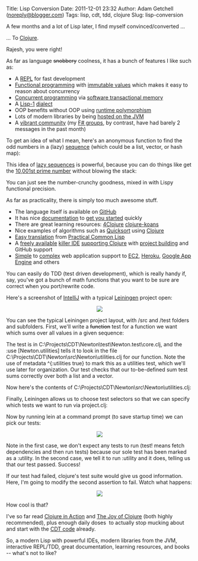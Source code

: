 Title: Lisp Conversion
Date: 2011-12-01 23:32
Author: Adam Getchell (noreply@blogger.com)
Tags: lisp, cdt, tdd, clojure
Slug: lisp-conversion

A few months and a lot of Lisp later, I find myself convinced/converted
...  
  
... To [Clojure](http://clojure.org/).  
  
Rajesh, you were right!  
  
As far as language ~~snobbery~~ coolness, it has a bunch of features I
like such as:  

-   A [REPL](http://clojure.org/dynamic) for fast development
-   [Functional programming](http://clojure.org/functional_programming)
    with [immutable
    values](http://thinkrelevance.com/blog/2008/09/16/pcl-clojure-chapter-6.html) which
    makes it easy to reason about concurrency
-   [Concurrent programming](http://clojure.org/concurrent_programming)
    via [software transactional memory](http://clojure.org/refs)
-   A
    [Lisp-1](http://hornbeck.wordpress.com/2009/07/05/lisp-1-vs-lisp-2/)
    [dialect](http://clojure.org/lisp)
-   OOP benefits without OOP using [runtime
    polymorphism](http://clojure.org/runtime_polymorphism)
-   Lots of modern libraries by being [hosted on the
    JVM](http://clojure.org/jvm_hosted)
-   A [vibrant community](http://groups.google.com/group/clojure) (my
    [F\# groups](http://groups.google.com/group/fsharp-opensource), by
    contrast, have had barely 2 messages in the past month)

To get an idea of what I mean, here's an anonymous function to find the
odd numbers in a (lazy) [sequence](http://clojure.org/sequences) (which
could be a list, vector, or hash map):  
  
  
This idea of [lazy
sequences](http://formpluslogic.blogspot.com/2009/07/clojure-lazy-seq-and-recursion.html)
is powerful, because you can do things like get the [10,001st prime
number](http://clojure-euler.wikispaces.com/Problem+007) without blowing
the stack:  
  
You can just see the number-crunchy goodness, mixed in with Lispy
functional precision.  
  
As far as practicality, there is simply too much awesome stuff.  

-   The language itself is available on
    [GitHub](https://github.com/clojure/clojure)
-   It has nice [documentation](http://clojuredocs.org/) to [get you
    started](http://dev.clojure.org/display/doc/Getting+Started) quickly
-   There are great learning
    resources: [4Clojure](http://www.4clojure.com/) [clojure-koans](https://github.com/functional-koans/clojure-koans)
-   Nice examples of algorithms such
    as [Quicksort](http://www.algolist.net/Algorithms/Sorting/Quicksort)
    using [Clojure](http://rosettacode.org/wiki/Sorting_algorithms/Quicksort#Clojure)
-   [Easy
    translation](http://thinkrelevance.com/blog/2008/09/16/pcl-clojure.html)
    from [Practical Common Lisp](http://www.gigamonkeys.com/book/)
-   A [freely
    available](http://www.jetbrains.com/idea/download/index.html)
    [killer IDE](http://www.jetbrains.com/idea/) [supporting
    Clojure](http://plugins.intellij.net/plugin/?id=4050) with [project
    building](https://github.com/technomancy/leiningen) and GitHub
    support
-   [Simple](http://webnoir.org/) to
    [complex](https://github.com/weavejester/compojure/wiki) web
    application support to
    [EC2](http://mmcgrana.github.com/2010/07/develop-deploy-clojure-web-applications.html),
    [Heroku](http://blog.heroku.com/archives/2011/7/5/clojure_on_heroku/),
    [Google App
    Engine](http://googlecode.blogspot.com/2010/05/better-performance-in-app-engine-with.html)
    and others

You can easily do TDD (test driven development), which is really handy
if, say, you've got a bunch of math functions that you want to be sure
are correct when you port/rewrite code.  
  
Here's a screenshot of [IntelliJ](http://www.jetbrains.com/idea/) with a
typical [Leiningen](https://github.com/technomancy/leiningen) project
open:  
  

<div class="separator" style="clear: both; text-align: center;">

</div>

<div class="separator" style="clear: both; text-align: center;">

[![](http://4.bp.blogspot.com/-M-dYvAMiipM/TtfPdohU_mI/AAAAAAAA_vE/NeiVEH5OKHs/s640/idea-lein.png)](http://4.bp.blogspot.com/-M-dYvAMiipM/TtfPdohU_mI/AAAAAAAA_vE/NeiVEH5OKHs/s1600/idea-lein.png)

</div>

  
  
You can see the typical Leiningen project layout, with /src and /test
folders and subfolders. First, we'll write a ~~function~~ test for a
function we want which sums over all values in a given sequence:  
  
  
The test is in C:\\Projects\\CDT\\Newton\\test\\Newton.test\\core.clj,
and the :use [Newton.utilities] tells it to look in the file
C:\\Projects\\CDT\\Newton\\src\\Newton\\utilities.clj for our function.
Note the use of metadata \^{:utilities true} to mark this as a utilities
test, which we'll use later for organization. Our test checks that our
to-be-defined sum test sums correctly over both a list and a vector.  
  
Now here's the contents of
C:\\Projects\\CDT\\Newton\\src\\Newton\\utilities.clj:  
  
  
Finally, Leiningen allows us to choose test selectors so that we can
specify which tests we want to run via project.clj:  
  
  
Now by running lein at a command prompt (to save startup time) we can
pick our tests:  
  

<div class="separator" style="clear: both; text-align: center;">

[![](http://1.bp.blogspot.com/-myffmQYgpC8/TtfWhU5qTQI/AAAAAAAA_vM/uTxhOaHJSO4/s640/lein.png)](http://1.bp.blogspot.com/-myffmQYgpC8/TtfWhU5qTQI/AAAAAAAA_vM/uTxhOaHJSO4/s1600/lein.png)

</div>

  
  
Note in the first case, we don't expect any tests to run (test! means
fetch dependencies and then run tests) because our sole test has been
marked as a :utility. In the second case, we tell it to run :utility and
it does, telling us that our test passed. Success!  
  
If our test had failed, clojure's test suite would give us good
information. Here, I'm going to modify the second assertion to fail.
Watch what happens:  
  

<div class="separator" style="clear: both; text-align: center;">

[![](http://4.bp.blogspot.com/-CqWRxYR47_Y/TtfXz8Po9GI/AAAAAAAA_vU/RvqznnUbXSk/s640/lein-test-fail.png)](http://4.bp.blogspot.com/-CqWRxYR47_Y/TtfXz8Po9GI/AAAAAAAA_vU/RvqznnUbXSk/s1600/lein-test-fail.png)

</div>

  
How cool is that?  
  
I've so far read [Clojure in Action](http://www.manning.com/rathore/)
and [The Joy of Clojure](http://joyofclojure.com/) (both highly
recommended), plus enough daily doses  to actually stop mucking about
and start with the [CDT code](https://github.com/ucdavis/CDT) already.  
  
So, a modern Lisp with powerful IDEs, modern libraries from the JVM,
interactive REPL/TDD, great documentation, learning resources, and
books -- what's not to like?  
  

</p>

